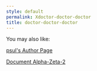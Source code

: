 ```yaml
---
style: default
permalink: Xdoctor-doctor-doctor
title: doctor-doctor-doctor
---
```

You may also like:

[psul's Author Page](http://scp-wiki.net/psuls-author-page)

[Document Alpha-Zeta-2](http://scp-wiki.net/document-alpha-zeta-2)
